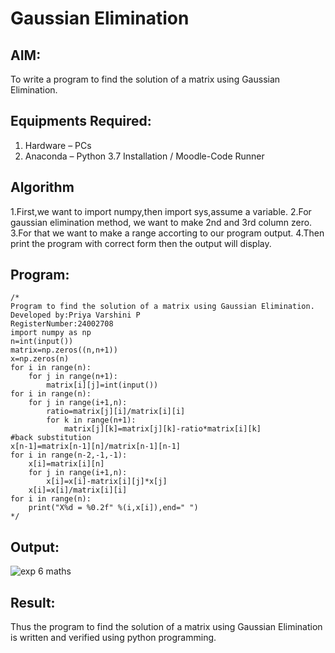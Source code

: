 # Gaussian Elimination

## AIM:
To write a program to find the solution of a matrix using Gaussian Elimination.

## Equipments Required:
1. Hardware – PCs
2. Anaconda – Python 3.7 Installation / Moodle-Code Runner

## Algorithm
1.First,we want to import numpy,then import sys,assume a variable. 
2.For gaussian elimination method, we want to make 2nd and 3rd column zero. 
3.For that we want to make a range accorting to our program output. 
4.Then print the program with correct form then the output will display.
 

## Program:
```
/*
Program to find the solution of a matrix using Gaussian Elimination.
Developed by:Priya Varshini P 
RegisterNumber:24002708
import numpy as np
n=int(input())
matrix=np.zeros((n,n+1))
x=np.zeros(n)
for i in range(n):
    for j in range(n+1):
        matrix[i][j]=int(input())
for i in range(n):
    for j in range(i+1,n):
        ratio=matrix[j][i]/matrix[i][i]
        for k in range(n+1):
            matrix[j][k]=matrix[j][k]-ratio*matrix[i][k]
#back substitution
x[n-1]=matrix[n-1][n]/matrix[n-1][n-1]
for i in range(n-2,-1,-1):
    x[i]=matrix[i][n]
    for j in range(i+1,n):
        x[i]=x[i]-matrix[i][j]*x[j]
    x[i]=x[i]/matrix[i][i]
for i in range(n):
    print("X%d = %0.2f" %(i,x[i]),end=" ")
*/
```

## Output:
![exp 6 maths](https://github.com/user-attachments/assets/f9ad7b51-f2ae-43a4-b502-e7d7a8cee29e)



## Result:
Thus the program to find the solution of a matrix using Gaussian Elimination is written and verified using python programming.

